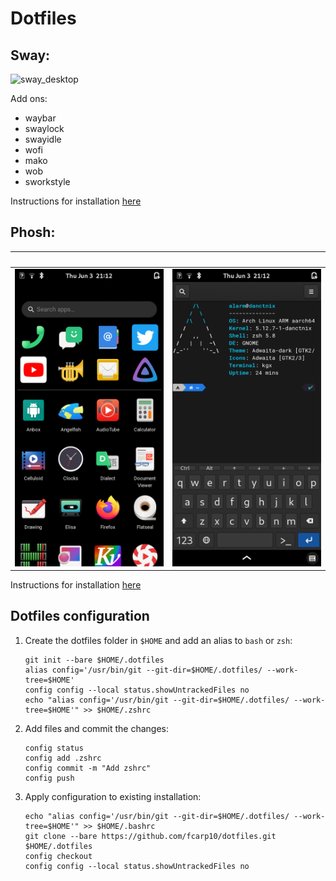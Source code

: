 # Dotfiles 

## Sway:

![sway_desktop](sway_desktop.png)

Add ons:

- waybar
- swaylock
- swayidle
- wofi
- mako
- wob
- sworkstyle

Instructions for installation [here](https://github.com/fcarp10/archlinux-install) 

## Phosh:

|      &nbsp;      |      &nbsp;      |
| :--------------: | :--------------: |
| ![](phosh_1.png) | ![](phosh_2.png) |

Instructions for installation [here](https://github.com/fcarp10/danctnix-install) 



## Dotfiles configuration

1. Create the dotfiles folder in `$HOME` and add an alias to `bash` or `zsh`:
   

    ```shell
    git init --bare $HOME/.dotfiles
    alias config='/usr/bin/git --git-dir=$HOME/.dotfiles/ --work-tree=$HOME'
    config config --local status.showUntrackedFiles no
    echo "alias config='/usr/bin/git --git-dir=$HOME/.dotfiles/ --work-tree=$HOME'" >> $HOME/.zshrc
    ```


2. Add files and commit the changes:
   

    ```shell
    config status
    config add .zshrc
    config commit -m "Add zshrc"
    config push
    ```


3. Apply configuration to existing installation:

    ```shell
    echo "alias config='/usr/bin/git --git-dir=$HOME/.dotfiles/ --work-tree=$HOME'" >> $HOME/.bashrc
    git clone --bare https://github.com/fcarp10/dotfiles.git $HOME/.dotfiles
    config checkout
    config config --local status.showUntrackedFiles no
    ```
 
